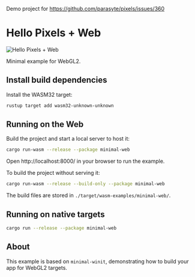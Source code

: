 Demo project for https://github.com/parasyte/pixels/issues/360

# Hello Pixels + Web

![Hello Pixels + Web](../../img/minimal-web.png)

Minimal example for WebGL2.

## Install build dependencies

Install the WASM32 target:

```bash
rustup target add wasm32-unknown-unknown
```

## Running on the Web

Build the project and start a local server to host it:

```bash
cargo run-wasm --release --package minimal-web
```

Open http://localhost:8000/ in your browser to run the example.

To build the project without serving it:

```bash
cargo run-wasm --release --build-only --package minimal-web
```

The build files are stored in `./target/wasm-examples/minimal-web/`.

## Running on native targets

```bash
cargo run --release --package minimal-web
```

## About

This example is based on `minimal-winit`, demonstrating how to build your app for WebGL2 targets.
